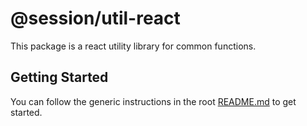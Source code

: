 # @session/util-react

This package is a react utility library for common functions.

## Getting Started

You can follow the generic instructions in the root [README.md](../../README.md#getting-started) to get started.
